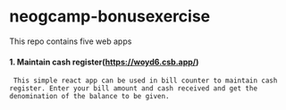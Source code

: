 # neogcamp-bonusexercise

This repo contains five web apps
#### 1. Maintain cash register(https://woyd6.csb.app/)
     This simple react app can be used in bill counter to maintain cash register. Enter your bill amount and cash received and get the denomination of the balance to be given.
